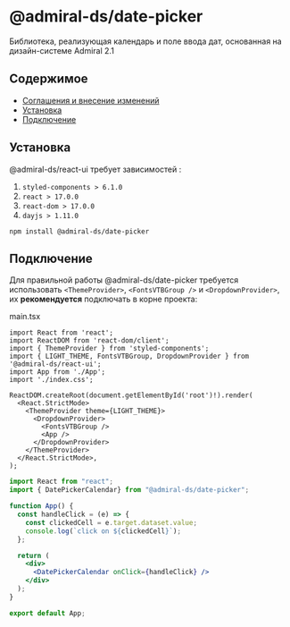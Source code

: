 # @admiral-ds/date-picker

Библиотека, реализующая календарь и поле ввода дат, основанная на дизайн-системе Admiral 2.1

## Содержимое

- [Соглашения и внесение изменений](CONTRIBUTING.md)
- [Установка](#Установка)
- [Подключение](#Подключение)

## Установка

@admiral-ds/react-ui требует зависимостей :

1. `styled-components > 6.1.0`
2. `react > 17.0.0`
3. `react-dom > 17.0.0`
4. `dayjs > 1.11.0`

```shell
npm install @admiral-ds/date-picker
```

## Подключение

Для правильной работы @admiral-ds/date-picker требуется использовать `<ThemeProvider>`, `<FontsVTBGroup />` и `<DropdownProvider>`, их **рекомендуется** подключать в корне проекта:

main.tsx

```tsx
import React from 'react';
import ReactDOM from 'react-dom/client';
import { ThemeProvider } from 'styled-components';
import { LIGHT_THEME, FontsVTBGroup, DropdownProvider } from '@admiral-ds/react-ui';
import App from './App';
import './index.css';

ReactDOM.createRoot(document.getElementById('root')!).render(
  <React.StrictMode>
    <ThemeProvider theme={LIGHT_THEME}>
      <DropdownProvider>
        <FontsVTBGroup />
        <App />
      </DropdownProvider>
    </ThemeProvider>
  </React.StrictMode>,
);
```

```jsx
import React from "react";
import { DatePickerCalendar} from "@admiral-ds/date-picker";

function App() {
  const handleClick = (e) => {
    const clickedCell = e.target.dataset.value;
    console.log(`click on ${clickedCell}`);
  };

  return (
    <div>
      <DatePickerCalendar onClick={handleClick} />
    </div>
  );
}

export default App;
```
